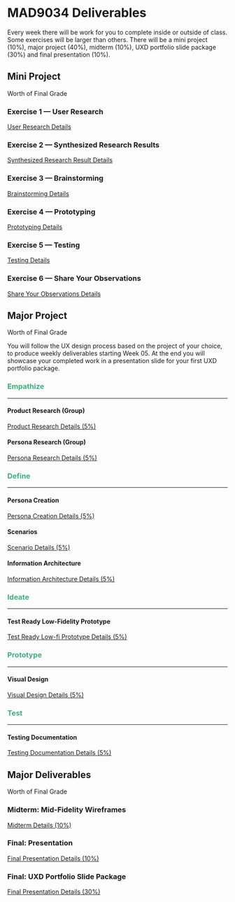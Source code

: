 # MAD9034 Deliverables

Every week there will be work for you to complete inside or outside of class. Some exercises will be larger than others. There will be a mini project (10%), major project (40%), midterm (10%), UXD portfolio slide package (30%) and final presentation (10%).

## Mini Project

Worth <Badge type="error" text="10%" /> of Final Grade

### Exercise 1 — User Research

[User Research Details](./miniProject/exercise1.md)

<Badge text="Section 010: Thursday September 14th @7:00pm" />
<Badge type="error" text="Section 020: Thursday September 14th @5:00pm" />

### Exercise 2 — Synthesized Research Results

[Synthesized Research Result Details](./miniProject/exercise2.md)

<Badge text="Section 010: Sunday September 17th @11:59pm" />
<Badge type="error" text="Section 020: Sunday September 17th @11:59pm" />

### Exercise 3 — Brainstorming

[Brainstorming Details](./miniProject/exercise3.md)

<Badge text="Section 010: Thursday September 21st @7:00pm" />
<Badge type="error" text="Section 020: Thursday September 21st @5:00pm" />

### Exercise 4 — Prototyping

[Prototyping Details](./miniProject/exercise4.md)

<Badge text="Section 010: Sunday September 24th @11:59pm" />
<Badge type="error" text="Section 020: Sunday September 24th @11:59pm" />

### Exercise 5 — Testing

[Testing Details](./miniProject/exercise5.md)

<Badge text="Section 010: Thursday September 28th @7:00pm" />
<Badge type="error" text="Section 020: Thursday September 28th @5:00pm" />

### Exercise 6 — Share Your Observations

[Share Your Observations Details](./miniProject/exercise6.md)

<Badge text="Section 010: Thursday September 28th @9:00pm" />
<Badge type="error" text="Section 020: Thursday September 28th @7:00pm" />

## Major Project

Worth <Badge type="error" text="40%" /> of Final Grade

You will follow the UX design process based on the project of your choice, to produce weekly deliverables starting Week 05. At the end you will showcase your completed work in a presentation slide for your first UXD portfolio package.

### <span style="color:#3eaf7c">**Empathize**</span>

---

#### Product Research (Group)

[Product Research Details (5%)]()

<Badge text="Due: Placeholder" />

#### Persona Research (Group)

[Persona Research Details (5%)]()

<Badge text="Due: Placeholder" />

### <span style="color:#3eaf7c">**Define**</span>

---

#### Persona Creation

[Persona Creation Details (5%)]()

<Badge text="Due: Placeholder" />

#### Scenarios

[Scenario Details (5%)]()

<Badge text="Due: Placeholder" />

#### Information Architecture

[Information Architecture Details (5%)]()

<Badge text="Due: Placeholder" />

### <span style="color:#3eaf7c">**Ideate**</span>

---

#### Test Ready Low-Fidelity Prototype

[Test Ready Low-fi Prototype Details (5%)]()

<Badge text="Due: Placeholder" />

### <span style="color:#3eaf7c">**Prototype**</span>

---

#### Visual Design

[Visual Design Details (5%)]()

<Badge text="Due: Placeholder" />

### <span style="color:#3eaf7c">**Test**</span>

---

#### Testing Documentation

[Testing Documentation Details (5%)]()

<Badge text="Due: Placeholder" />

## Major Deliverables

Worth <Badge type="error" text="50%" /> of Final Grade

### Midterm: Mid-Fidelity Wireframes

[Midterm Details (10%)]()

<Badge text="Due: Placeholder" />

### Final: Presentation

[Final Presentation Details (10%)]()

<Badge text="Due: Placeholder" />

### Final: UXD Portfolio Slide Package

[Final Presentation Details (30%)]()

<Badge text="Due: Placeholder" />

